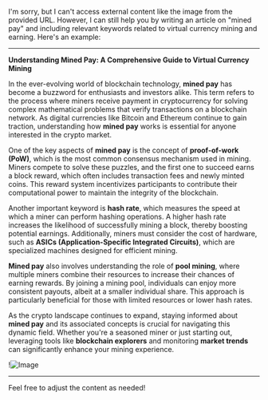I'm sorry, but I can't access external content like the image from the provided URL. However, I can still help you by writing an article on "mined pay" and including relevant keywords related to virtual currency mining and earning. Here's an example:

---

**Understanding Mined Pay: A Comprehensive Guide to Virtual Currency Mining**

In the ever-evolving world of blockchain technology, **mined pay** has become a buzzword for enthusiasts and investors alike. This term refers to the process where miners receive payment in cryptocurrency for solving complex mathematical problems that verify transactions on a blockchain network. As digital currencies like Bitcoin and Ethereum continue to gain traction, understanding how **mined pay** works is essential for anyone interested in the crypto market.

One of the key aspects of **mined pay** is the concept of **proof-of-work (PoW)**, which is the most common consensus mechanism used in mining. Miners compete to solve these puzzles, and the first one to succeed earns a block reward, which often includes transaction fees and newly minted coins. This reward system incentivizes participants to contribute their computational power to maintain the integrity of the blockchain.

Another important keyword is **hash rate**, which measures the speed at which a miner can perform hashing operations. A higher hash rate increases the likelihood of successfully mining a block, thereby boosting potential earnings. Additionally, miners must consider the cost of hardware, such as **ASICs (Application-Specific Integrated Circuits)**, which are specialized machines designed for efficient mining.

**Mined pay** also involves understanding the role of **pool mining**, where multiple miners combine their resources to increase their chances of earning rewards. By joining a mining pool, individuals can enjoy more consistent payouts, albeit at a smaller individual share. This approach is particularly beneficial for those with limited resources or lower hash rates.

As the crypto landscape continues to expand, staying informed about **mined pay** and its associated concepts is crucial for navigating this dynamic field. Whether you're a seasoned miner or just starting out, leveraging tools like **blockchain explorers** and monitoring **market trends** can significantly enhance your mining experience.

!![Image](https://github.com/user-attachments/assets/590b50a7-4459-4e76-8a31-559aed223621)

---

Feel free to adjust the content as needed!
